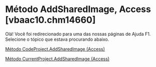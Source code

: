 
# Método AddSharedImage, Access [vbaac10.chm14660]

Olá! Você foi redirecionado para uma das nossas páginas de Ajuda F1. Selecione o tópico que estava procurando abaixo.

[Método CodeProject.AddSharedImage (Access)](http://msdn.microsoft.com/library/7e1e0455-65e0-820e-e25c-17989a40000b%28Office.15%29.aspx)

[Método CurrentProject.AddSharedImage (Access)](http://msdn.microsoft.com/library/c6c02f12-6c5f-852a-65b7-a0ffbb3346fd%28Office.15%29.aspx)

